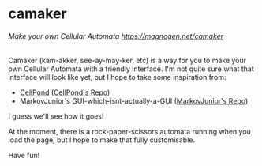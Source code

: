 # camaker
###### Make your own Cellular Automata https://magnogen.net/camaker

Camaker (kam-akker, see-ay-may-ker, etc) is a way for you to make your own Cellular Automata with a friendly interface.
I'm not quite sure what that interface will look like yet, but I hope to take some inspiration from:

- [CellPond](https://cellpond.cool) ([CellPond's Repo](https://github.com/TodePond/CellPond))
- MarkovJunior's GUI-which-isnt-actually-a-GUI ([MarkovJunior's Repo](https://github.com/mxgmn/MarkovJunior))

I guess we'll see how it goes!

At the moment, there is a rock-paper-scissors automata running when you load the page, but I hope to make that fully customisable.

Have fun!
